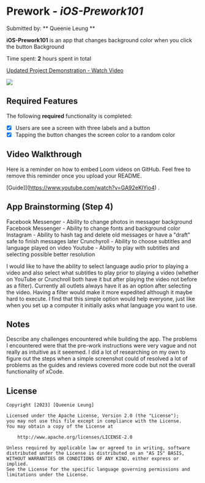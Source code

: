 # Prework - *iOS-Prework101*

Submitted by: ** Queenie Leung **

**iOS-Prework101** is an app that changes background color when you click the button Background

Time spent: **2** hours spent in total


<div>
    <a href="https://www.loom.com/share/4da6edd3f7ab4379a95a59158702bd81">
    <p>Updated Project Demonstration - Watch Video</p>
    </a>
    <a href="https://www.loom.com/share/4da6edd3f7ab4379a95a59158702bd81">
      <img style="max-width:300px;" src="https://cdn.loom.com/sessions/thumbnails/4da6edd3f7ab4379a95a59158702bd81-with-play.gif">
    </a>
  </div>


## Required Features

The following **required** functionality is completed:

- [X] Users are see a screen with three labels and a button
- [X] Tapping the button changes the screen color to a random color
 
## Video Walkthrough

Here is a reminder on how to embed Loom videos on GitHub. Feel free to remove this reminder once you upload your README. 

[Guide]](https://www.youtube.com/watch?v=GA92eKlYio4) .

## App Brainstorming (Step 4)

Facebook Messenger - Ability to change photos in messager background
Facebook Messenger - Ability to change fonts and background color
Instagram - Ability to hash tag and delete old messages or have a "draft" safe to finish messages later
Crunchyroll - Ability to choose subtitles and language played on video
Youtube - Ability to play with subtitles and selecting possible better resolution

I would like to have the ability to select language audio prior to playing a video and also select what subtitles to play prior to playing a video (whether on YouTube or Crunchroll both have it but after playing the video not before as a filter). Currently all outlets always have it as an option after selecting the video. Having a filter would make it more expedited although it maybe hard to execute. I find that this simple option would help everyone, just like when you set up a computer it initially asks what language you want to use.

## Notes

Describe any challenges encountered while building the app.
The problems I encountered were that the pre-work instructions were very vague and not really as intuitive as it seeemed. I did a lot of researching on my own to figure out the steps when a simple screenshot could of resolved a lot of problems as the guides and reviews covered more code but not the overall functionality of xCode.

## License

    Copyright [2023] [Queenie Leung]

    Licensed under the Apache License, Version 2.0 (the "License");
    you may not use this file except in compliance with the License.
    You may obtain a copy of the License at

        http://www.apache.org/licenses/LICENSE-2.0

    Unless required by applicable law or agreed to in writing, software
    distributed under the License is distributed on an "AS IS" BASIS,
    WITHOUT WARRANTIES OR CONDITIONS OF ANY KIND, either express or implied.
    See the License for the specific language governing permissions and
    limitations under the License.




    
